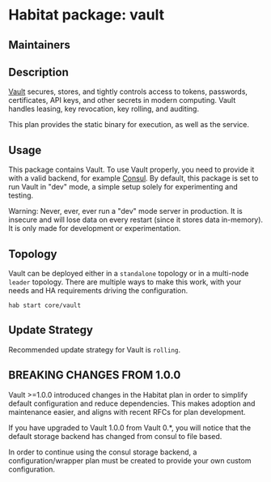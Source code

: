 # Habitat package: vault

## Maintainers


## Description
[Vault](https://www.vaultproject.io/) secures, stores, and tightly controls access to tokens, passwords, certificates, API keys, and other secrets in modern computing. Vault handles leasing, key revocation, key rolling, and auditing.

This plan provides the static binary for execution, as well as the service.

## Usage
This package contains Vault. To use Vault properly, you need to provide it
with a valid backend, for example [Consul](https://consul.io). By default, this
package is set to run Vault in "dev" mode, a simple setup solely for experimenting and testing.

Warning: Never, ever, ever run a "dev" mode server in production. It is insecure and will lose data on every restart (since it stores data in-memory). It is only made for development or experimentation.

## Topology
Vault can be deployed either in a `standalone` topology or in a multi-node
`leader` topology. There are multiple ways to make this work, with your needs
and HA requirements driving the configuration.

```text
hab start core/vault
```

## Update Strategy

Recommended update strategy for Vault is `rolling`.

## BREAKING CHANGES FROM 1.0.0

Vault >=1.0.0 introduced changes in the Habitat plan in order to simplify default configuration and reduce dependencies. This makes adoption and maintenance easier, and aligns with recent RFCs for plan development.

If you have upgraded to Vault 1.0.0 from Vault 0.*, you will notice that the default storage backend has changed from consul to file based.

In order to continue using the consul storage backend, a configuration/wrapper plan must be created to provide your own custom configuration.
